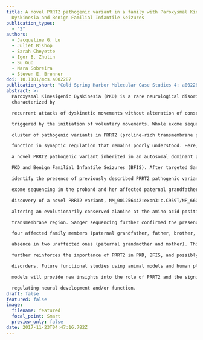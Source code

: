 ```yaml
---
title: A novel PRRT2 pathogenic variant in a family with Paroxysmal Kinesigenic
  Dyskinesia and Benign Familial Infantile Seizures
publication_types:
  - "2"
authors:
  - Jacqueline G. Lu
  - Juliet Bishop
  - Sarah Cheyette
  - Igor B. Zhulin
  - Su Guo
  - Nara Sobreira
  - Steven E. Brenner
doi: 10.1101/mcs.a002287
publication_short: "Cold Spring Harbor Molecular Case Studies 4: a002287"
abstract: >-
  Paroxysmal Kinesigenic Dyskinesia (PKD) is a rare neurological disorder
  characterized by

  recurrent attacks of dyskinetic movements without alteration of consciousness that are often

  triggered by the initiation of voluntary movements. Whole exome sequencing has revealed a

  cluster of pathogenic variants in PRRT2 (proline-rich transmembrane protein), a gene with a

  function in synaptic regulation that remains poorly understood. Here, we report the discovery of

  a novel PRRT2 pathogenic variant inherited in an autosomal dominant pattern in a family with

  PKD and Benign Familial Infantile Seizures (BFIS). After targeted Sanger sequencing did not

  identify the presence of previously described PRRT2 pathogenic variants, we carried out whole

  exome sequencing in the proband and her affected paternal grandfather. This led to the

  discovery of a novel PRRT2 variant, NM_001256442:exon3:c.C959T/NP_660282.2:p.A320V,

  altering an evolutionarily conserved alanine at the amino acid position 320 located in the M2

  transmembrane region. Sanger sequencing further confirmed the presence of this variant in

  four affected family members (paternal grandfather, father, brother, and proband) and its

  absence in two unaffected ones (paternal grandmother and mother). This newly found variant

  further reinforces the importance of PRRT2 in PKD, BFIS, and possibly other movement

  disorders. Future functional studies using animal models and human pluripotent stem cell

  models will provide new insights into the role of PRRT2 and the significance of this variant in

  regulating neural development and/or function. 
draft: false
featured: false
image:
  filename: featured
  focal_point: Smart
  preview_only: false
date: 2017-11-23T04:47:16.782Z
---
```

